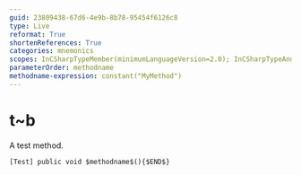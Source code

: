 ```yaml
---
guid: 23809438-67d6-4e9b-8b78-95454f6126c8
type: Live
reformat: True
shortenReferences: True
categories: mnemonics
scopes: InCSharpTypeMember(minimumLanguageVersion=2.0); InCSharpTypeAndNamespace(minimumLanguageVersion=2.0)
parameterOrder: methodname
methodname-expression: constant("MyMethod")
---
```


# t~b

A test method.

```
[Test] public void $methodname$(){$END$}
```
